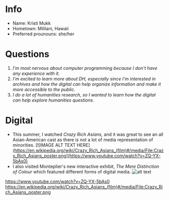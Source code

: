 # Info
- Name: Kristi Mukk
- Hometown: Mililani, Hawaii
- Preferred prounouns: she/her

# Questions
1. *I'm most nervous about computer programming because I don't have any experience with it.*
2. *I'm excited to learn more about DH, especially since I'm interested in archives and how the digital can help organize information and make it more accessible to the public.*
3. *I do a lot of humanities research, so I wanted to learn how the digital can help explore humanities questions.*

# Digital
- This summer, I watched *Crazy Rich Asians,* and it was great to see an all Asian-American cast as there is not a lot of media representation of minorities. 
[![IMAGE ALT TEXT HERE](https://en.wikipedia.org/wiki/Crazy_Rich_Asians_(film)#/media/File:Crazy_Rich_Asians_poster.png](https://www.youtube.com/watch?v=ZQ-YX-5bAs0)
- I also visited Monteplier's new interactive exhibit, *The Mere Distinction of Colour* which featured different forms of digital media. 
![alt text](https://blog.richmond.edu/memory/files/2018/08/Blog4_Mukk_Photo1.jpg "Logo Title Text 1")

https://www.youtube.com/watch?v=ZQ-YX-5bAs0
https://en.wikipedia.org/wiki/Crazy_Rich_Asians_(film)#/media/File:Crazy_Rich_Asians_poster.png
